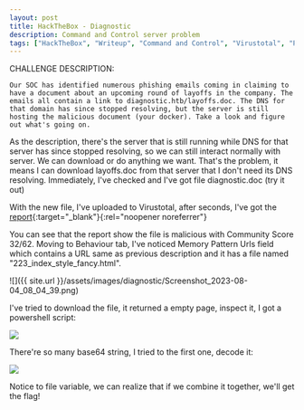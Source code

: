 ```yaml
---
layout: post
title: HackTheBox - Diagnostic
description: Command and Control server problem
tags: ["HackTheBox", "Writeup", "Command and Control", "Virustotal", "Powershell"]
---
```

CHALLENGE DESCRIPTION:

```
Our SOC has identified numerous phishing emails coming in claiming to have a document about an upcoming round of layoffs in the company. The emails all contain a link to diagnostic.htb/layoffs.doc. The DNS for that domain has since stopped resolving, but the server is still hosting the malicious document (your docker). Take a look and figure out what's going on.
```

As the description, there's the server that is still running while DNS for that server has since stopped resolving, so we can still interact normally with server.
We can download or do anything we want. That's the problem, it means I can download layoffs.doc from that server that I don't need its DNS resolving. Immediately,
I've checked and I've got file diagnostic.doc (try it out)

With the new file, I've uploaded to Virustotal, after seconds, I've got the [report](https://www.virustotal.com/gui/file/2ea9745d9561d44a3177334c95ceecff83f8362b4b1c234a1aa13ab506f68dca/details){:target="_blank"}{:rel="noopener noreferrer"}

You can see that the report show the file is malicious with Community Score 32/62. Moving to Behaviour tab, I've noticed Memory Pattern Urls field
which contains a URL same as previous description and it has a file named "223_index_style_fancy.html".

![]({{ site.url }}/assets/images/diagnostic/Screenshot_2023-08-04_08_04_39.png)

I've tried to download the file, it returned a empty page, inspect it, I got a powershell script:

![]({{site.url}}/assets/images/diagnostic/Screenshot_2023-08-04_08_05_44.png)

There're so many base64 string, I tried to the first one, decode it:

![]({{site.url}}/assets/images/diagnostic/Screenshot_2023-08-04_08_04_39.png)

Notice to file variable, we can realize that if we combine it together, we'll get the flag!